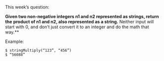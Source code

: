 This week’s question:

**Given two non-negative integers n1 and n2 represented as strings, return the**
**product of n1 and n2, also represented as a string.** Neither input will start with 0,
and don’t just convert it to an integer and do the math that way.**

Example:

```
$ stringMultiply(“123”, “456”)
$ “56088”
```
